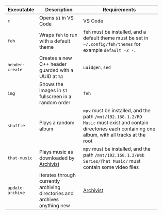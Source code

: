 Executable | Description | Requirements
-|-|-
`c` | Opens `$1` in VS Code | VS Code
`feh` | Wraps `feh` to run with a default theme | `feh` must be installed, and a default theme must be set in `~/.config/feh/themes`  for example `default -Z -.`
`header-create` | Creates a new C++ header guarded with a UUID at `%1` | `uuidgen`, `sed`
`img` | Shows the images in `$1` fullscreen in a random order | `feh`
`shuffle` | Plays a random album | `mpv` must be installed, and the path `/mnt/192.168.1.2/RO Music` must exist and contain directories each containing one album, with all tracks at the root
`that-music` | Plays music as downloaded by [Archivist](https://github.com/Asday/archivist) | `mpv` must be installed, and the path `/mnt/192.168.1.2/Web Series/That Music/` must contain some video files
`update-archive` | Iterates through currently archiving directories and archives anything new | [Archivist](https://github.com/Asday/archivist)
